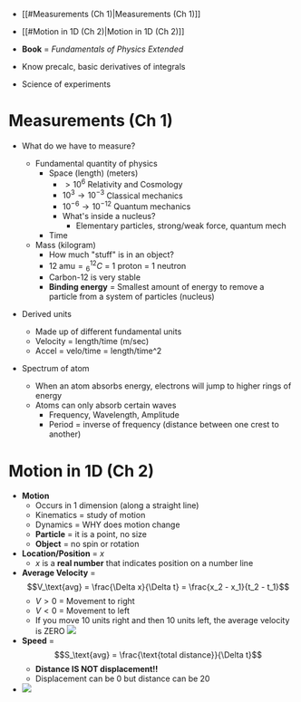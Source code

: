 - [[#Measurements (Ch 1)|Measurements (Ch 1)]]
- [[#Motion in 1D (Ch 2)|Motion in 1D (Ch 2)]]


- **Book** = *Fundamentals of Physics Extended*
- Know precalc, basic derivatives of integrals

- Science of experiments

# Measurements (Ch 1)
- What do we have to measure?
	- Fundamental quantity of physics
		- Space (length) (meters)
			- $\gt 10^6$ Relativity and Cosmology
			- $10^3 \to 10^{-3}$ Classical mechanics
			- $10^{-6} \to 10^{-12}$ Quantum mechanics
			- What's inside a nucleus?
				- Elementary particles, strong/weak force, quantum mech
		- Time
	- Mass (kilogram)
		- How much "stuff" is in an object?
		- $12 \;\text{amu} = {}^{12}_6C$ = 1 proton = 1 neutron
		- Carbon-12 is very stable
		- **Binding energy** = Smallest amount of energy to remove a particle from a system of particles (nucleus)

- Derived units
	- Made up of different fundamental units
	- Velocity = length/time (m/sec)
	- Accel = velo/time = length/time^2


- Spectrum of atom
	- When an atom absorbs energy, electrons will jump to higher rings of energy
	- Atoms can only absorb certain waves
		- Frequency, Wavelength, Amplitude
		- Period = inverse of frequency (distance between one crest to another)


# Motion in 1D (Ch 2)
- **Motion**
	- Occurs in 1 dimension (along a straight line)
	- Kinematics = study of motion
	- Dynamics = WHY does motion change
	- **Particle** = it is a point, no size
	- **Object** = no spin or rotation
- **Location/Position** = $x$
	- $x$ is a **real number** that indicates position on a number line
- **Average Velocity** = $$V_\text{avg} = \frac{\Delta x}{\Delta t} = \frac{x_2 - x_1}{t_2 - t_1}$$
	- $V > 0$ = Movement to right
	- $V < 0$ = Movement to left
	- If you move 10 units right and then 10 units left, the average velocity is ZERO
![](Pasted%20image%2020230608182745.png)
- **Speed** = $$S_\text{avg} = \frac{\text{total distance}}{\Delta t}$$
	- **Distance IS NOT displacement!!**
	- Displacement can be 0 but distance can be 20
- ![](Pasted%20image%2020230608183024.png)
